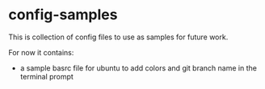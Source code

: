 config-samples
==============

This is collection of config files to use as samples for future work.

For now it contains:

 - a sample basrc file for ubuntu to add colors and git branch name in the terminal prompt